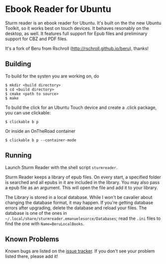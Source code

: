 Ebook Reader for Ubuntu
=======================
Sturm reader is an ebook reader for Ubuntu.  It's built on the the new Ubuntu
Toolkit, so it works best on touch devices.  It behaves resonably on the
desktop, as well. It features full support for Epub files and
preliminary support for CBZ and PDF files.

It's a fork of Beru from Rschroll (http://rschroll.github.io/beru), thanks!

Building
--------
To build for the systen you are working on, do
```
$ mkdir <build directory>
$ cd <build directory>
$ cmake <path to source>
$ make
```

To build the click for an Ubuntu Touch device and create a .click package, you can use clickable:
```
$ clickable b p
```
Or inside an OnTheRoad container
```
$ clickable b p --container-mode
```

Running
-------
Launch Sturm Reader with the shell script `sturmreader`.

Sturm Reader keeps a library of epub files.  On every start, a specified folder
is searched and all epubs in it are included in the library.  You may
also pass a epub file as an argument.  This will open the file
and add it to your library.

The Library is stored in a local database.  While I won't be
cavalier about changing the database format, it may happen.  If
you're getting database errors after upgrading, delete the database
and reload your files.  The database is one of the ones in
`~/.local/share/sturmreader.emanuelesorce/Databases`;
read the `.ini` files to find the one with `Name=BeruLocalBooks`.


Known Problems
--------------
Known bugs are listed on the [issue tracker][3].  If you don't see
your problem listed there, please add it!

[1]: http://developer.ubuntu.com/start/ubuntu-sdk/installing-the-sdk/ "Ubuntu SDK"
[2]: http://developer.ubuntu.com/apps/sdk/tutorials/building-cross-architecture-click-applications/ "Click tutorial"
[3]: https://github.com/tronfortytwo/beru/issues "Bug tracker"
